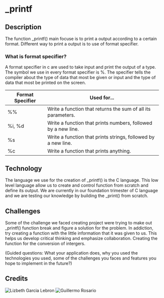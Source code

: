 # _printf

## Description

The function _printf() main focuse is to print a output according to a certain format. Different way to print a output is to use of format specifier.

### What is format specifier?

A format specifier in c are used to take input and print the output of a type. The symbol we use in every format specifier is %. The specifier tells the compiler about the type of data that most be given or input and the type of data that most be printed on the screen.

| Format Specifier | Used for...                                                   |
|------------------|---------------------------------------------------------------|
| %%               | Write a function that returns the sum of all its parameters.  |
| %i, %d           | Write a function that prints numbers, followed by a new line. |
| %s               | Write a function that prints strings, followed by a new line. |
| %c               | Write a function that prints anything.                        |

## Technology

The language we use for the creation of _printf() is the C language. This low level language allow us to create and control function from scratch and define its output. We are currently in our foundation trimester of C language and we are testing our knowledge by building the _print() from scratch.

## Challenges

Some of the challenge we faced creating project were trying to make out _printf() function break and figure a solution for the problem. In addiction, try creating a function with the little information that it was given to us. This helps us develop critical thinking and emphasize collaboration. Creating the function for the conversion of intergers.

(Guided questions: What your application does, why you used the technologies you used, some of the challenges you faces and features you hope to implement in the future?)

## Credits
![Lizbeth Garcia Lebron](https://www.linkedin.com/in/lizbeth-garcia-53657a22a/)
![Guillermo Rosario](https://www.linkedin.com/in/guillermo-rosario-085195133/)
